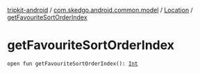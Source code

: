 [tripkit-android](../../index.md) / [com.skedgo.android.common.model](../index.md) / [Location](index.md) / [getFavouriteSortOrderIndex](./get-favourite-sort-order-index.md)

# getFavouriteSortOrderIndex

`open fun getFavouriteSortOrderIndex(): `[`Int`](https://kotlinlang.org/api/latest/jvm/stdlib/kotlin/-int/index.html)